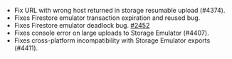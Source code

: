 - Fix URL with wrong host returned in storage resumable upload (#4374).
- Fixes Firestore emulator transaction expiration and reused bug.
- Fixes Firestore emulator deadlock bug. [#2452](https://github.com/firebase/firebase-tools/issues/2452)
- Fixes console error on large uploads to Storage Emulator (#4407).
- Fixes cross-platform incompatibility with Storage Emulator exports (#4411).
